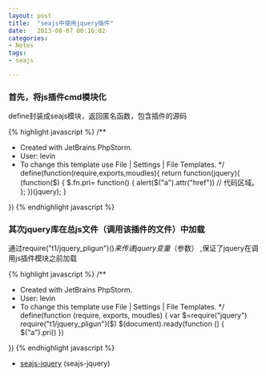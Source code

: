```yaml
---
layout: post
title:  "seajs中使用jquery插件"
date:   2013-08-07 00:16:02
categories: 
- Notes 
tags:
- seajs

---
```


### 首先，将js插件cmd模块化

define封装成seajs模块，返回匿名函数，包含插件的源码

{% highlight javascript %}
/**
 * Created with JetBrains PhpStorm.
 * User: levin
 * To change this template use File | Settings | File Templates.
 */
define(function(require,exports,moudles){
     return function(jquery){
         (function($) {
             $.fn.pri= function() {
                 alert($("a").attr("href"))
                 // 代码区域。
             };
         })(jquery);
     }
 
})
{% endhighlight javascript %}

### 其次jquery库在总js文件（调用该插件的文件）中加载

通过require("t1/jquery_pligun")($)来传递jquery变量（$参数） ,保证了jquery在调用js插件模块之前加载

{% highlight javascript %}
/**
 * Created with JetBrains PhpStorm.
 * User: levin
 * To change this template use File | Settings | File Templates.
 */
define(function (require, exports, moudles) {
    var $=require("jquery")
    require("t1/jquery_pligun")($)
    $(document).ready(function () {
        $("a").pri()
    })
 
 
})
{% endhighlight javascript %}

* [seajs-jquery](https://github.com/breakfriday/seajs-jquery) (seajs-jquery)
